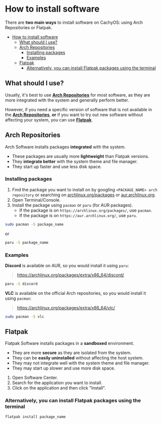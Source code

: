 # How to install software

There are **two main ways** to install software on CachyOS: using Arch Repositories or Flatpak.

- [How to install software](#how-to-install-software)
  - [What should I use?](#what-should-i-use)
  - [Arch Repositories](#arch-repositories)
    - [Installing packages](#installing-packages)
    - [Examples](#examples)
  - [Flatpak](#flatpak)
    - [Alternatively, you can install Flatpak packages using the terminal](#alternatively-you-can-install-flatpak-packages-using-the-terminal)

## What should I use?

Usually, it's best to use [**Arch Repositories**](#arch-repositories) for most software, as they are more integrated with the system and generally perform better.

However, if you need a specific version of software that is not available in the [**Arch Repositories**](#arch-repositories), **or** if you want to try out new software without affecting your system, you can use [**Flatpak**](#flatpak).

## Arch Repositories

Arch Software installs packages **integrated** with the system.

- These packages are usually more **lightweight** than Flatpak versions.
- They **integrate better** with the system theme and file manager.
- They start up faster and use less disk space.

### Installing packages

1. Find the package you want to install on by googling `<PACKAGE_NAME> arch repository` or searching on [archlinux.org/packages](https://archlinux.org/packages/) or [aur.archlinux.org](https://aur.archlinux.org/).
2. Open Terminal/Console.
3. Install the package using `pacman` or `paru` (for AUR packages).
   - If the package is on `https://archlinux.org/packages/`, use `pacman`.
   - If the package is on `https://aur.archlinux.org/`, use `paru`.

```bash
sudo pacman -S package_name
```

or

```bash
paru -S package_name
```

### Examples

**Discord** is available on AUR, so you would install it using `paru`:

> <https://archlinux.org/packages/extra/x86_64/discord/>

```bash
paru -S discord
```

**VLC** is available on the official Arch repositories, so you would install it using `pacman`:

> <https://archlinux.org/packages/extra/x86_64/vlc/>

```bash
sudo pacman -S vlc
```

## Flatpak

Flatpak Software installs packages in a **sandboxed** environment.

- They are more **secure** as they are isolated from the system.
- They can be **easily uninstalled** without affecting the host system.
- They may not integrate well with the system theme and file manager.
- They may start up slower and use more disk space.

1. Open Software Center.
2. Search for the application you want to install.
3. Click on the application and then click "Install".

### Alternatively, you can install Flatpak packages using the terminal

```bash
flatpak install package_name
```
